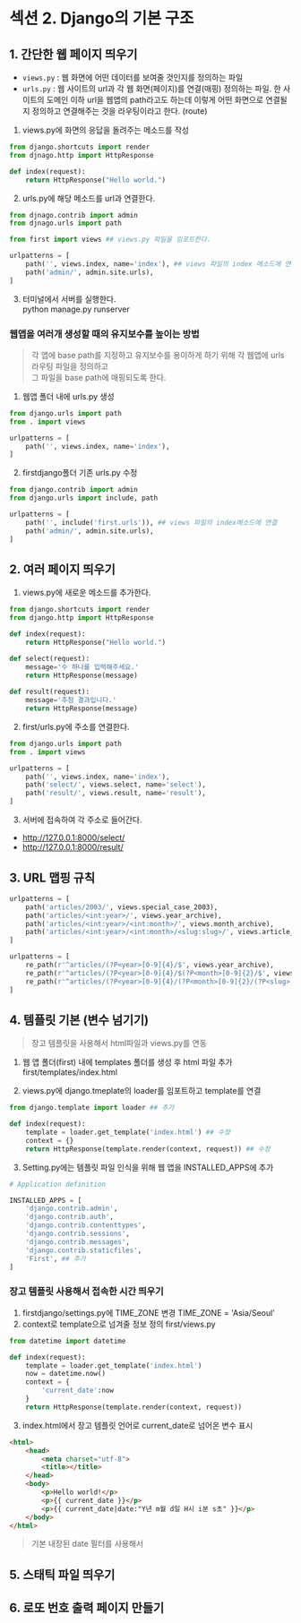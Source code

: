 # 섹션 2. Django의 기본 구조
## 1. 간단한 웹 페이지 띄우기
* `views.py` : 웹 화면에 어떤 데이터를 보여줄 것인지를 정의하는 파일
* `urls.py` : 웹 사이트의 url과 각 웹 화면(페이지)를 연결(매핑) 정의하는 파일. 한 사이트의 도메인 이하 url을 웹앱의 path라고도 하는데 이렇게 어떤 화면으로 연결될지 정의하고 연결해주는 것을 라우팅이라고 한다. (route)

1. views.py에 화면의 응답을 돌려주는 메소드를 작성
```python
from django.shortcuts import render
from djnago.http import HttpResponse

def index(request):
    return HttpResponse("Hello world.")
```
2. urls.py에 해당 메소드를 url과 연결한다.
```python
from djnago.contrib import admin
from djnago.urls import path

from first import views ## views.py 파일을 임포트한다.

urlpatterns = [
    path('', views.index, name='index'), ## views 파일의 index 메소드에 연결, url을 아무것도 입력하지 않아서 바로 보여지는 페이지는 index => root path
    path('admin/', admin.site.urls),
]
```

3. 터미널에서 서버를 실행한다.  
python manage.py runserver

### 웹앱을 여러개 생성할 때의 유지보수를 높이는 방법
> 각 앱에 base path를 지정하고 유지보수를 용이하게 하기 위해 각 웹앱에 urls 라우팅 파일을 정의하고</br>그 파일을 base path에 매핑되도록 한다.

1. 웹앱 폴더 내에 urls.py 생성
```python
from django.urls import path
from . import views

urlpatterns = [
    path('', views.index, name='index'),
]
```
2. firstdjango폴더 기존 urls.py 수정
```python
from django.contrib import admin
from django.urls import include, path

urlpatterns = [
    path('', include('first.urls')), ## views 파일의 index메소드에 연결
    path('admin/', admin.site.urls),
]
```

## 2. 여러 페이지 띄우기
1. views.py에 새로운 메소드를 추가한다.
```python
from django.shortcuts import render
from django.http import HttpResponse

def index(request):
    return HttpResponse("Hello world.")

def select(request):
    message='수 하나를 입력해주세요.'
    return HttpResponse(message)
  
def result(request):
    message='추첨 결과입니다.'
    return HttpResponse(message)
```
2. first/urls.py에 주소를 연결한다.
```python
from django.urls import path
from . import views

urlpatterns = [
    path('', views.index, name='index'),
    path('select/', views.select, name='select'),
    path('result/', views.result, name='result'),
]
```
3. 서버에 접속하여 각 주소로 들어간다.
- http://127.0.0.1:8000/select/
- http://127.0.0.1:8000/result/

## 3. URL 맵핑 규칙

```python
urlpatterns = [
    path('articles/2003/', views.special_case_2003),
    path('articles/<int:year>/', views.year_archive),
    path('articles/<int:year>/<int:month>/', views.month_archive),
    path('articles/<int:year>/<int:month>/<slug:slug>/', views.article_detail),
]
```

```python
urlpatterns = [
    re_path(r'^articles/(?P<year>[0-9]{4}/$', views.year_archive),
    re_path(r'^articles/(?P<year>[0-9]{4}/$(?P<month>[0-9]{2}/$', views.month_archive),
    re_path(r'^articles/(?P<year>[0-9]{4}/(?P<month>[0-9]{2}/(?P<slug>[/w-]+)/$', views.article_detai),
]
```
## 4. 템플릿 기본 (변수 넘기기)
> 장고 템플릿을 사용해서 html파일과 views.py를 연동

1. 웹 앱 폴더(first) 내에 templates 폴더를 생성 후 html 파일 추가
first/templates/index.html

2. views.py에 django.tmeplate의 loader를 임포트하고 template를 연결
```python
from django.template import loader ## 추가

def index(request):
    template = loader.get_template('index.html') ## 수정
    context = {}
    return HttpResponse(template.render(context, request)) ## 수정
```
3. Setting.py에는 템플릿 파일 인식을 위해 웹 앱을 INSTALLED_APPS에 추가
```python 
# Application definition

INSTALLED_APPS = [
    'django.contrib.admin',
    'django.contrib.auth',
    'django.contrib.contenttypes',
    'django.contrib.sessions',
    'django.contrib.messages',
    'django.contrib.staticfiles',
    'First', ## 추가
]
```
### 장고 템플릿 사용해서 접속한 시간 띄우기
1. firstdjango/settings.py에 TIME_ZONE 변경
    TIME_ZONE = 'Asia/Seoul'
2. context로 template으로 넘겨줄 정보 정의
first/views.py
```python
from datetime import datetime

def index(request):
    template = loader.get_template('index.html')
    now = datetime.now()
    context = {
        'current_date':now
    }
    return HttpResponse(template.render(context, request))
```
3. index.html에서 장고 템플릿 언어로 current_date로 넘어온 변수 표시
```html
<html>
    <head>
        <meta charset="utf-8">
        <title></title>
    </head>
    <body>
        <p>Hello world!</p>
        <p>{{ current_date }}</p>
        <p>{{ current_date|date:"Y년 m월 d일 H시 i분 s초" }}</p>
    </body>
</html>
```
> 기본 내장된 date 필터를 사용해서 
## 5. 스태틱 파일 띄우기


## 6. 로또 번호 출력 페이지 만들기
